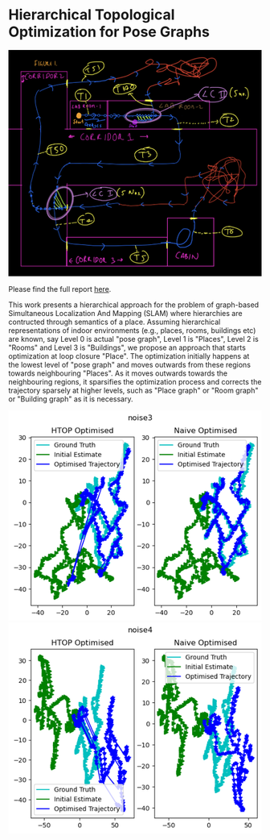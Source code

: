 # Hierarchical Topological Optimization for Pose Graphs


![draft teaser](htop.png)

Please find the full report [here](https://saishubodh.notion.site/Hierarchical-Topological-Optimization-Project-Report-493210c7b9b543d2af89252585fd159d?pvs=4).

This work presents a hierarchical approach for the problem of graph-based Simultaneous Localization And Mapping (SLAM) where hierarchies are contructed through semantics of a place. Assuming hierarchical representations of indoor environments (e.g., places, rooms, buildings etc) are known, say Level 0 is actual "pose graph", Level 1 is "Places", Level 2 is "Rooms" and Level 3 is "Buildings", we propose an approach that starts optimization at loop closure "Place". The optimization initially happens at the lowest level of "pose graph" and moves outwards from these regions towards neighbouring "Places". As it moves outwards towards the neighbouring regions, it sparsifies the optimization process and corrects the trajectory sparsely at higher levels, such as "Place graph" or "Room graph" or "Building graph" as it is necessary.

![result1](noise3.png)
![result2](noise4.png)
